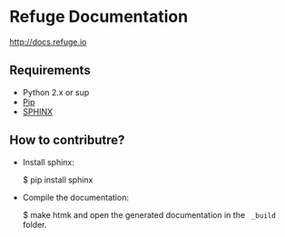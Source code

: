 # Refuge Documentation

http://docs.refuge.io


## Requirements

- Python 2.x or sup
- [Pip](https://pypi.python.org/pypi/pip) 
- [SPHINX](http://sphinx-doc.org/)

How to contributre?
-------------------

- Install sphinx:

    $ pip install sphinx

- Compile the documentation:

    $ make htmk and open the generated documentation in the ` _build`
folder.

